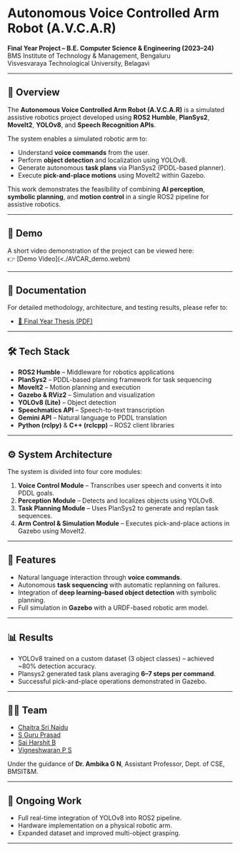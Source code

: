 # Autonomous Voice Controlled Arm Robot (A.V.C.A.R)

**Final Year Project – B.E. Computer Science & Engineering (2023–24)**  
BMS Institute of Technology & Management, Bengaluru  
Visvesvaraya Technological University, Belagavi  

---

## 📌 Overview
The **Autonomous Voice Controlled Arm Robot (A.V.C.A.R)** is a simulated assistive robotics project developed using **ROS2 Humble**, **PlanSys2**, **MoveIt2**, **YOLOv8**, and **Speech Recognition APIs**.  

The system enables a simulated robotic arm to:
- Understand **voice commands** from the user.  
- Perform **object detection** and localization using YOLOv8.  
- Generate autonomous **task plans** via PlanSys2 (PDDL-based planner).  
- Execute **pick-and-place motions** using MoveIt2 within Gazebo.  

This work demonstrates the feasibility of combining **AI perception**, **symbolic planning**, and **motion control** in a single ROS2 pipeline for assistive robotics.  

---

## 🎥 Demo
A short video demonstration of the project can be viewed here:  
👉 [Demo Video](<./AVCAR_demo.webm)  

---

## 📖 Documentation
For detailed methodology, architecture, and testing results, please refer to:  
- [📄 Final Year Thesis (PDF)](./Final%20Year%20Thesis.pdf)

---

## 🛠️ Tech Stack
- **ROS2 Humble** – Middleware for robotics applications  
- **PlanSys2** – PDDL-based planning framework for task sequencing  
- **MoveIt2** – Motion planning and execution  
- **Gazebo & RViz2** – Simulation and visualization  
- **YOLOv8 (Lite)** – Object detection  
- **Speechmatics API** – Speech-to-text transcription  
- **Gemini API** – Natural language to PDDL translation  
- **Python (rclpy)** & **C++ (rclcpp)** – ROS2 client libraries  

---

## ⚙️ System Architecture
The system is divided into four core modules:
1. **Voice Control Module** – Transcribes user speech and converts it into PDDL goals.  
2. **Perception Module** – Detects and localizes objects using YOLOv8.  
3. **Task Planning Module** – Uses PlanSys2 to generate and replan task sequences.  
4. **Arm Control & Simulation Module** – Executes pick-and-place actions in Gazebo using MoveIt2.  

---

## 🚀 Features
- Natural language interaction through **voice commands**.  
- Autonomous **task sequencing** with automatic replanning on failures.  
- Integration of **deep learning–based object detection** with symbolic planning.  
- Full simulation in **Gazebo** with a URDF-based robotic arm model.  

---

## 📊 Results
- YOLOv8 trained on a custom dataset (3 object classes) – achieved ~80% detection accuracy.  
- Plansys2 generated task plans averaging **6–7 steps per command**.  
- Successful pick-and-place operations demonstrated in Gazebo.  

---

## 👨‍💻 Team
- [Chaitra Sri Naidu](#)  
- [S Guru Prasad](#)  
- [Sai Harshit B](#)  
- [Vigneshwaran P S](#)  

Under the guidance of **Dr. Ambika G N**, Assistant Professor, Dept. of CSE, BMSIT&M.

---

## 📌 Ongoing Work
- Full real-time integration of YOLOv8 into ROS2 pipeline.  
- Hardware implementation on a physical robotic arm.  
- Expanded dataset and improved multi-object grasping.  

---
